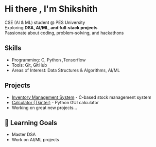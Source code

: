 # Hi there , I'm Shikshith

CSE (AI & ML) student @ PES University  
Exploring **DSA, AI/ML, and full-stack projects**  
Passionate about coding, problem-solving, and hackathons  

## Skills
- Programming: C, Python ,Tensorflow
- Tools: Git, GitHub  
- Areas of Interest: Data Structures & Algorithms, AI/ML  

##  Projects
- [Inventory Management System](https://github.com/Shikshith05/Inventory-managment-2nd-sem-) - C-based stock management system  
- [Calculator (Tkinter)](https://github.com/Shikshith05/caluclator-using-python-sem1) - Python GUI calculator
- Working on great new projects...

## 🌱 Learning Goals
- Master DSA  
- Work on AI/ML projects  

